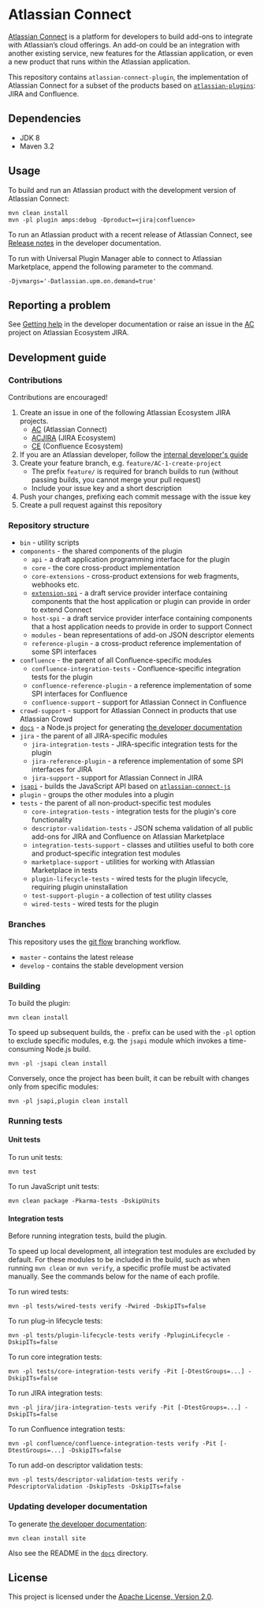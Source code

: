 # Atlassian Connect

[Atlassian Connect](https://connect.atlassian.com) is a platform for developers to build add-ons to integrate with
Atlassian’s cloud offerings. An add-on could be an integration with another existing service, new features for the
Atlassian application, or even a new product that runs within the Atlassian application.

This repository contains `atlassian-connect-plugin`, the implementation of Atlassian Connect for a subset of the
products based on [`atlassian-plugins`](https://bitbucket.org/atlassian/atlassian-plugins): JIRA and Confluence.

## Dependencies

* JDK 8
* Maven 3.2

## Usage

To build and run an Atlassian product with the development version of Atlassian Connect:

    mvn clean install
    mvn -pl plugin amps:debug -Dproduct=<jira|confluence>

To run an Atlassian product with a recent release of Atlassian Connect, see
[Release notes](https://developer.atlassian.com/static/connect/docs/latest/resources/release-notes.html) in the
developer documentation.

To run with Universal Plugin Manager able to connect to Atlassian Marketplace, append the following parameter to the command.

    -Djvmargs='-Datlassian.upm.on.demand=true'

## Reporting a problem

See [Getting help](https://developer.atlassian.com/static/connect/docs/latest/resources/getting-help.html) in the
developer documentation or raise an issue in the [AC](https://ecosystem.atlassian.net/browse/AC) project
on Atlassian Ecosystem JIRA.

## Development guide

### Contributions

Contributions are encouraged!

1. Create an issue in one of the following Atlassian Ecosystem JIRA projects.
    * [AC](https://ecosystem.atlassian.net/browse/AC) (Atlassian Connect)
    * [ACJIRA](https://ecosystem.atlassian.net/browse/ACJIRA) (JIRA Ecosystem)
    * [CE](https://ecosystem.atlassian.net/browse/CE) (Confluence Ecosystem)
2. If you are an Atlassian developer, follow the [internal developer's guide](https://extranet.atlassian.com/display/ECO/Atlassian+Connect+-+Internal+Developer%27s+Guide)
3. Create your feature branch, e.g. `feature/AC-1-create-project`
    * The prefix `feature/` is required for branch builds to run (without passing builds, you cannot merge your pull request)
    * Include your issue key and a short description
4. Push your changes, prefixing each commit message with the issue key
5. Create a pull request against this repository

### Repository structure

* `bin` - utility scripts
* `components` - the shared components of the plugin
	* `api` - a draft application programming interface for the plugin
	* `core` - the core cross-product implementation
	* `core-extensions` - cross-product extensions for web fragments, webhooks etc.
    * [`extension-spi`](components/extension-spi) - a draft service provider interface containing components that the 
    host application or plugin can provide in order to extend Connect
    * `host-spi` - a draft service provider interface containing components that a host application needs to provide in 
    order to support Connect
    * `modules` - bean representations of add-on JSON descriptor elements
	* `reference-plugin` - a cross-product reference implementation of some SPI interfaces
* `confluence` - the parent of all Confluence-specific modules
    * `confluence-integration-tests` - Confluence-specific integration tests for the plugin
	* `confluence-reference-plugin` - a reference implementation of some SPI interfaces for Confluence
	* `confluence-support` - support for Atlassian Connect in Confluence
* `crowd-support` - support for Atlassian Connect in products that use Atlassian Crowd
* [`docs`](docs) - a Node.js project for generating [the developer documentation](https://connect.atlassian.com)
* `jira` - the parent of all JIRA-specific modules
	* `jira-integration-tests` - JIRA-specific integration tests for the plugin
	* `jira-reference-plugin` - a reference implementation of some SPI interfaces for JIRA
	* `jira-support` - support for Atlassian Connect in JIRA
* [`jsapi`](jsapi) - builds the JavaScript API based on [`atlassian-connect-js`](https://bitbucket.org/atlassian/atlassian-connect-js)
* `plugin` - groups the other modules into a plugin
* `tests` - the parent of all non-product-specific test modules
    * `core-integration-tests` - integration tests for the plugin's core functionality
    * `descriptor-validation-tests` - JSON schema validation of all public add-ons for JIRA and Confluence on Atlassian Marketplace
    * `integration-tests-support` - classes and utilities useful to both core and product-specific integration test modules
    * `marketplace-support` - utilities for working with Atlassian Marketplace in tests
    * `plugin-lifecycle-tests` - wired tests for the plugin lifecycle, requiring plugin uninstallation
    * `test-support-plugin` - a collection of test utility classes
    * `wired-tests` - wired tests for the plugin

### Branches

This repository uses the [git flow](https://www.atlassian.com/git/workflows#!workflow-gitflow) branching workflow.

* `master` - contains the latest release
* `develop` - contains the stable development version

### Building

To build the plugin:

    mvn clean install

To speed up subsequent builds, the `-` prefix can be used with the `-pl` option to exclude specific modules,
e.g. the `jsapi` module which invokes a time-consuming Node.js build.

    mvn -pl -jsapi clean install

Conversely, once the project has been built, it can be rebuilt with changes only from specific modules:

    mvn -pl jsapi,plugin clean install

### Running tests

#### Unit tests

To run unit tests:

    mvn test

To run JavaScript unit tests:

    mvn clean package -Pkarma-tests -DskipUnits

#### Integration tests

Before running integration tests, build the plugin.

To speed up local development, all integration test modules are excluded by default. For these modules to be included
in the build, such as when running `mvn clean` or `mvn verify`, a specific profile must be activated manually. See the
commands below for the name of each profile.

To run wired tests:

    mvn -pl tests/wired-tests verify -Pwired -DskipITs=false

To run plug-in lifecycle tests:

    mvn -pl tests/plugin-lifecycle-tests verify -PpluginLifecycle -DskipITs=false

To run core integration tests:

    mvn -pl tests/core-integration-tests verify -Pit [-DtestGroups=...] -DskipITs=false 

To run JIRA integration tests:

    mvn -pl jira/jira-integration-tests verify -Pit [-DtestGroups=...] -DskipITs=false 
    
To run Confluence integration tests:

    mvn -pl confluence/confluence-integration-tests verify -Pit [-DtestGroups=...] -DskipITs=false 

To run add-on descriptor validation tests:

    mvn -pl tests/descriptor-validation-tests verify -PdescriptorValidation -DskipTests -DskipITs=false

### Updating developer documentation

To generate [the developer documentation](https://connect.atlassian.com):

    mvn clean install site

Also see the README in the [`docs`](docs) directory.

## License

This project is licensed under the [Apache License, Version 2.0](LICENSE.txt).